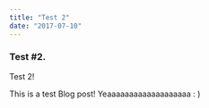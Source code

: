 ```yaml
---
title: "Test 2"
date: "2017-07-10"
---
```


### Test #2.

Test 2! 

This is a test Blog post! Yeaaaaaaaaaaaaaaaaaaa : )